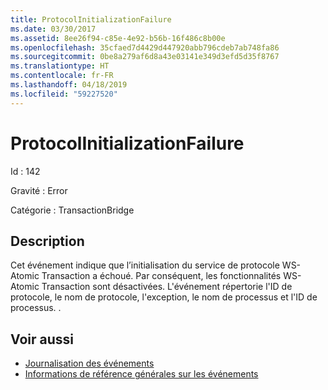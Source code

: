```yaml
---
title: ProtocolInitializationFailure
ms.date: 03/30/2017
ms.assetid: 8ee26f94-c85e-4e92-b56b-16f486c8b00e
ms.openlocfilehash: 35cfaed7d4429d447920abb796cdeb7ab748fa86
ms.sourcegitcommit: 0be8a279af6d8a43e03141e349d3efd5d35f8767
ms.translationtype: HT
ms.contentlocale: fr-FR
ms.lasthandoff: 04/18/2019
ms.locfileid: "59227520"
---
```

# <a name="protocolinitializationfailure"></a>ProtocolInitializationFailure
Id : 142  
  
 Gravité : Error  
  
 Catégorie : TransactionBridge  
  
## <a name="description"></a>Description  
 Cet événement indique que l’initialisation du service de protocole WS-Atomic Transaction a échoué. Par conséquent, les fonctionnalités WS-Atomic Transaction sont désactivées. L'événement répertorie l'ID de protocole, le nom de protocole, l'exception, le nom de processus et l'ID de processus. .  
  
## <a name="see-also"></a>Voir aussi

- [Journalisation des événements](../../../../../docs/framework/wcf/diagnostics/event-logging/index.md)
- [Informations de référence générales sur les événements](../../../../../docs/framework/wcf/diagnostics/event-logging/events-general-reference.md)
